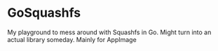 # GoSquashfs
My playground to mess around with Squashfs in Go. Might turn into an actual library someday. Mainly for AppImage
